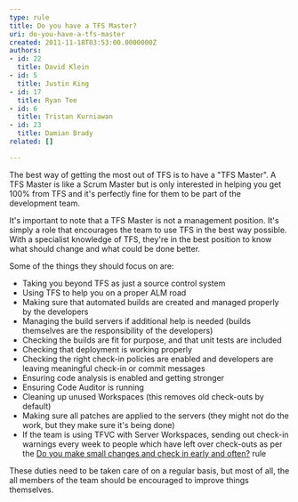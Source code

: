 ```yaml
---
type: rule
title: Do you have a TFS Master?
uri: do-you-have-a-tfs-master
created: 2011-11-18T03:53:00.0000000Z
authors:
- id: 22
  title: David Klein
- id: 5
  title: Justin King
- id: 17
  title: Ryan Tee
- id: 6
  title: Tristan Kurniawan
- id: 23
  title: Damian Brady
related: []

---
```




<span class='intro'> <p>​The best way of getting the most out of TFS is to have a &quot;TFS Master&quot;. A TFS Master is like a Scrum Master but is only interested in helping you get 100% from TFS and it's perfectly fine for them to be part of the development&#160;team.</p><p>It's important to note that a TFS Master is not a management position. It's simply a role that encourages the team to use TFS in the best way possible. With a specialist knowledge of TFS, they're in the best position to know what should change and what could be done better.</p><p>Some of the things they should focus on are&#58;</p><ul><li>​Taking you beyond TFS as just a source control system</li><li>Using TFS to help you on a proper ALM road</li><li>Making sure that automated builds are created and managed properly by the developers</li><li>Managing the build servers if additional help is needed (builds themselves are the responsibility of the developers)</li><li>Checking the builds are fit for purpose, and that unit tests are included</li><li>Checking that deployment is working properly</li><li>Checking the right check-in policies are enabled and developers are leaving meaningful check-in or commit messages</li><li>Ensuring code analysis is enabled and getting stronger</li><li>Ensuring Code Auditor is running</li><li>Cleaning up unused Workspaces (this removes old check-outs by default)</li><li>Making sure all patches are applied to the servers (they might not do the work, but they make sure it's being done)</li><li>If the team is using TFVC with Server Workspaces, sending out check-in warnings every week to people which have left over check-outs as per the <a href="http&#58;//www.ssw.com.au/ssw/Standards/Rules/RulesToBetterSourceControlwithTFS.aspx#CheckinRegularly" title="Do you make small changes and check in early and often">Do you make small changes and check in early and often?</a> rule</li></ul><p>These duties need to be taken care of on a regular basis, but most of all, the all members of the team should be encouraged to improve things themselves.</p> </span>




